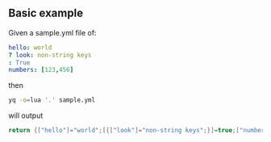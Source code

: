 
## Basic example
Given a sample.yml file of:
```yaml
hello: world
? look: non-string keys
: True
numbers: [123,456]

```
then
```bash
yq -o=lua '.' sample.yml
```
will output
```lua
return {["hello"]="world";[{["look"]="non-string keys";}]=true;["numbers"]={123,456,};};
```

